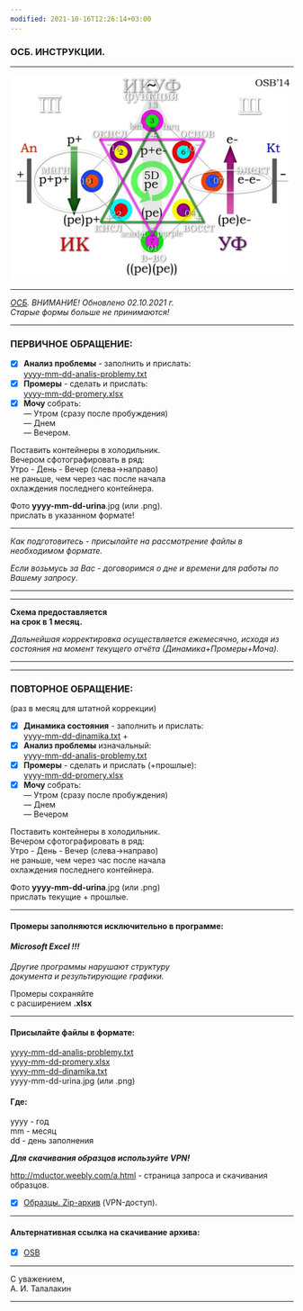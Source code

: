 ```yaml
---
modified: 2021-10-16T12:26:14+03:00
---
```


### ОСБ. ИНСТРУКЦИИ. 
***  
![Arbalet](ArbaletEP.jpg)  
***  
_[ОСБ](!0SB.md). ВНИМАНИЕ! Обновлено 02.10.2021 г.  
Старые формы больше не принимаются!_   
***  
### ПЕРВИЧНОЕ ОБРАЩЕНИЕ:  
- [x] __Анализ проблемы__ - заполнить и прислать:  
[yyyy-mm-dd-analis-problemy.txt](https://mductor.weebly.com/uploads/1/0/8/4/10843070/yyyy-mm-dd-analis-problemy.txt)
- [x] __Промеры__ - сделать и прислать:   
[yyyy-mm-dd-promery.xlsx](https://mductor.weebly.com/uploads/1/0/8/4/10843070/yyyy-mm-dd-promery.xlsx)  
- [x] __Мочу__ собрать:  
— Утром (сразу после пробуждения)  
— Днем   
— Вечером.  

Поставить контейнеры в холодильник.  
Вечером сфотографировать в ряд:  
Утро - День - Вечер  (слева→направо)  
не раньше, чем через час после начала   
охлаждения последнего контейнера.  

Фото  __yyyy-mm-dd-urina__.jpg (или .png).  
прислать в указанном формате!
***
*Как подготовитесь - присылайте на рассмотрение файлы в необходимом формате.*  

*Если возьмусь за Вас - договоримся о дне и времени для работы по Вашему запросу*.  
***
***
__Схема предоставляется  
на срок в 1 месяц.__  

*Дальнейшая корректировка осуществляется  ежемесячно, исходя из состояния 
на момент текущего отчёта (Динамика+Промеры+Моча).* 
***

***
### ПОВТОРНОЕ ОБРАЩЕНИЕ:  
(раз в месяц для штатной коррекции)  

- [x] __Динамика состояния__ - заполнить и прислать:   
 [yyyy-mm-dd-dinamika.txt](https://mductor.weebly.com/uploads/1/0/8/4/10843070/yyyy-mm-dd-dinamika.txt) +     
- [x] __Анализ проблемы__ изначальный:   
[yyyy-mm-dd-analis-problemy.txt](https://mductor.weebly.com/uploads/1/0/8/4/10843070/yyyy-mm-dd-analis-problemy.txt)
- [x] __Промеры__ - сделать и прислать (+прошлые):  
[yyyy-mm-dd-promery.xlsx](https://mductor.weebly.com/uploads/1/0/8/4/10843070/yyyy-mm-dd-promery.xlsx)  
- [x] __Мочу__ собрать:  
— Утром (сразу после пробуждения)  
— Днем  
— Вечером  

Поставить контейнеры в холодильник.  
Вечером сфотографировать в ряд:  
Утро - День - Вечер  (слева→направо)  
не раньше, чем через час после начала  
охлаждения последнего контейнера.  

Фото  __yyyy-mm-dd-urina__.jpg (или .png)  
прислать текущие + прошлые.  
***
#### Промеры заполняются исключительно в программе:   
#### *Microsoft Excel !!!*  

*Другие программы нарушают структуру  
документа и результирующие графики.*  

Промеры сохраняйте  
с расширением  __.xlsx__   
***
#### Присылайте файлы в формате:  
[yyyy-mm-dd-analis-problemy.txt](https://mductor.weebly.com/uploads/1/0/8/4/10843070/yyyy-mm-dd-analis-problemy.txt)  
[yyyy-mm-dd-promery.xlsx](https://mductor.weebly.com/uploads/1/0/8/4/10843070/yyyy-mm-dd-promery.xlsx)  
 [yyyy-mm-dd-dinamika.txt](https://mductor.weebly.com/uploads/1/0/8/4/10843070/yyyy-mm-dd-dinamika.txt)  
yyyy-mm-dd-urina.jpg (или .png)  
#### Где:
yyyy - год  
mm - месяц  
dd - день заполнения  


__*Для скачивания образцов используйте VPN!*__

http://mductor.weebly.com/a.html - страница запроса и скачивания образцов.  

- [x] [Образцы. Zip-архив](https://mductor.weebly.com/uploads/1/0/8/4/10843070/0sb-forms.zip)  (VPN-доступ).  
***
#### Альтернативная ссылка на скачивание архива:
- [x] [OSB](OSB.zip)  
***
С уважением,  
А. И. Талалакин  
***
